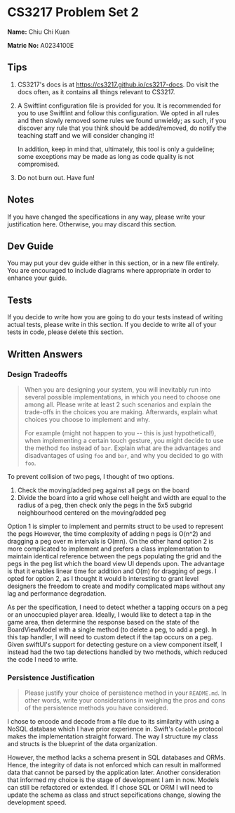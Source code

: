 # CS3217 Problem Set 2

**Name:** Chiu Chi Kuan

**Matric No:** A0234100E

## Tips
1. CS3217's docs is at https://cs3217.github.io/cs3217-docs. Do visit the docs often, as
   it contains all things relevant to CS3217.
2. A Swiftlint configuration file is provided for you. It is recommended for you
   to use Swiftlint and follow this configuration. We opted in all rules and
   then slowly removed some rules we found unwieldy; as such, if you discover
   any rule that you think should be added/removed, do notify the teaching staff
   and we will consider changing it!

   In addition, keep in mind that, ultimately, this tool is only a guideline;
   some exceptions may be made as long as code quality is not compromised.
3. Do not burn out. Have fun!

## Notes
If you have changed the specifications in any way, please write your
justification here. Otherwise, you may discard this section.

## Dev Guide
You may put your dev guide either in this section, or in a new file entirely.
You are encouraged to include diagrams where appropriate in order to enhance
your guide.

## Tests
If you decide to write how you are going to do your tests instead of writing
actual tests, please write in this section. If you decide to write all of your
tests in code, please delete this section.

## Written Answers

### Design Tradeoffs
> When you are designing your system, you will inevitably run into several
> possible implementations, in which you need to choose one among all. Please
> write at least 2 such scenarios and explain the trade-offs in the choices you
> are making. Afterwards, explain what choices you choose to implement and why.
>
> For example (might not happen to you -- this is just hypothetical!), when
> implementing a certain touch gesture, you might decide to use the method
> `foo` instead of `bar`. Explain what are the advantages and disadvantages of
> using `foo` and `bar`, and why you decided to go with `foo`.

To prevent collision of two pegs, I thought of two options.

1. Check the moving/added peg against all pegs on the board
2. Divide the board into a grid whose cell height and width are equal to the 
   radius of a peg, then check only the pegs in the 5x5 subgrid neighbourhood centered
   on the moving/added peg

Option 1 is simpler to implement and permits struct to be used to represent the pegs
However, the time complexity of adding n pegs is O(n^2) and dragging a peg over m intervals
is O(mn). On the other hand option 2 is more complicated to implement and prefers a class 
implementation to maintain identical reference between the pegs populating the grid and the pegs
in the peg list which the board view UI depends upon. The advantage is that it enables linear 
time for addition and O(m) for dragging of pegs. I opted for option 2, as I thought it would b
interesting to grant level designers the freedom to create and modify complicated maps without 
any lag and performance degradation.

As per the specification, I need to detect whether a tapping occurs on a peg or an unoccupied
player area. Ideally, I would like to detect a tap in the game area, then determine the response
based on the state of the BoardViewModel with a single method (to delete a peg, to add a peg). 
In this tap handler, I will need to custom detect if the tap occurs on a peg. Given swiftUI's support 
for detecting gesture on a view component itself, I instead had the two tap detections handled by
two methods, which reduced the code I need to write.

### Persistence Justification
> Please justify your choice of persistence method in your `README.md`. In
> other words, write your considerations in weighing the pros and cons of the
> persistence methods you have considered.

I chose to encode and decode from a file due to its similarity with using a NoSQL database 
which I have prior experience in. Swift's `Codable` protocol makes the implementation straight 
forward. The way I structure my class and structs is the blueprint of the data organization.

However, the method lacks a schema present in SQL databases and ORMs. Hence, the integrity of data
is not enforced which can result in malformed data that cannot be parsed by the application later.
Another consideration that informed my choice is the stage of development I am in now. Models can
still be refactored or extended. If I chose SQL or ORM I will need to update the schema as class and
struct sepcifications change, slowing the development speed.
